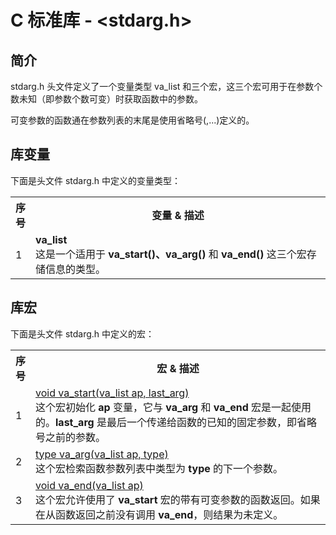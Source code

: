 # C 标准库 - <stdarg.h>

## 简介
stdarg.h 头文件定义了一个变量类型 va_list 和三个宏，这三个宏可用于在参数个数未知（即参数个数可变）时获取函数中的参数。

可变参数的函数通在参数列表的末尾是使用省略号(,...)定义的。

## 库变量
下面是头文件 stdarg.h 中定义的变量类型：

</p> <table > <tr><th style="width:5%">序号</th><th>变量 &amp; 描述</th></tr> <tr><td>1</td><td><b>va_list </b><br />这是一个适用于 <b>va_start()、va_arg()</b> 和 <b>va_end()</b> 这三个宏存储信息的类型。</td></tr> </table> 

## 库宏
下面是头文件 stdarg.h 中定义的宏：
</p> <table > <tr><th style="width:5%">序号</th><th>宏 &amp; 描述</th></tr> <tr><td>1</td><td><a href="va_start.md">void va_start(va_list ap, last_arg)</a><br />这个宏初始化 <b>ap</b> 变量，它与 <b>va_arg</b> 和 <b>va_end</b> 宏是一起使用的。<b>last_arg</b> 是最后一个传递给函数的已知的固定参数，即省略号之前的参数。</td></tr> <tr><td>2</td><td><a href="va_arg.md">type va_arg(va_list ap, type)</a><br />这个宏检索函数参数列表中类型为 <b>type</b> 的下一个参数。</td></tr> <tr><td>3</td><td><a href="va_end.md">void va_end(va_list ap)</a><br />这个宏允许使用了 <b>va_start</b> 宏的带有可变参数的函数返回。如果在从函数返回之前没有调用 <b>va_end</b>，则结果为未定义。</td></tr> </table> 